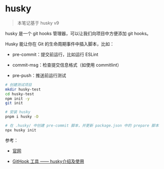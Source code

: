 # husky

> 本笔记基于 husky v9

husky 是一个 git hooks 管理器，可以让我们向项目中方便添加 git hooks。

Husky 能让你在 Git 的生命周期事件中插入脚本，比如：

- pre-commit：提交前运行，比如运行 ESLint

- commit-msg：检查提交信息格式（如使用 commitlint）

- pre-push：推送前运行测试

```sh
# 创建测试项目
mkdir husky-test
cd husky-test
npm init -y
git init

# 安装 husky
pnpm i husky -D

# 在 .husky/ 中创建 pre-commit 脚本，并更新 package.json 中的 prepare 脚本
npx husky init
```

参考：

- [官网](https://typicode.github.io/husky/#/)

- [GitHook 工具 —— husky介绍及使用](https://www.cnblogs.com/jiaoshou/p/12222665.html)
